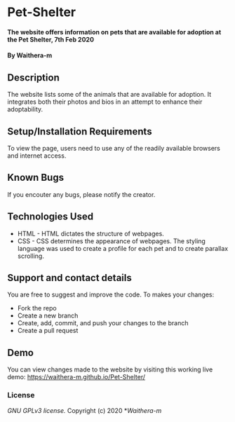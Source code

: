 # Pet-Shelter
#### The website offers information on pets that are available for adoption at the Pet Shelter, 7th Feb 2020
#### By **Waithera-m**
## Description
The website lists some of the animals that are available for adoption. It integrates both their photos and bios in an attempt to enhance their adoptability. 
## Setup/Installation Requirements
To view the page, users need to use any of the readily available browsers and internet access.  
## Known Bugs
If you encouter any bugs, please notify the creator. 
## Technologies Used
* HTML - HTML dictates the structure of webpages.
* CSS - CSS determines the appearance of webpages. The styling language was used to create a profile for each pet and to create parallax scrolling. 
## Support and contact details
You are free to suggest and improve the code. To makes your changes:
* Fork the repo
* Create a new branch
* Create, add, commit, and push your changes to the branch
* Create a pull request
## Demo
You can view changes made to the website by visiting this working live demo: https://waithera-m.github.io/Pet-Shelter/
### License
*GNU GPLv3 license.*
Copyright (c) 2020 **Waithera-m*
